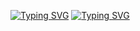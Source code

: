 <a href="https://git.io/typing-svg"><img src="https://readme-typing-svg.demolab.com?font=Segoe+UI&duration=1&pause=1000&color=FFFFFF&random=false&width=435&lines=Hello!+I'm+Leif" alt="Typing SVG" /></a> <a href="https://git.io/typing-svg"><img src="https://readme-typing-svg.demolab.com?font=Segoe+UI&duration=1500&pause=1000&random=true&width=435&lines=Junior+Developer;Eumel;Pythonio+Enjoyer;Sch%C3%BCler;Minecraft+Schwitzer;happy+Windows+User;proud+Raspberry+Pi+5+Owner;Cloudflare+Supporter;offical+Php+Hater;VsCode+User;Hamburg+lover;German" alt="Typing SVG" /></a>